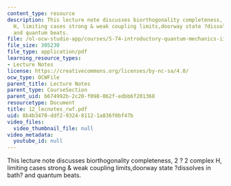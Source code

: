```yaml
---
content_type: resource
description: This lecture note discusses biorthogonality completeness, 2 ? 2 complex
  H, limiting cases strong & weak coupling limits,doorway state ?dissolves in bath?
  and quantum beats.
file: /ol-ocw-studio-app/courses/5-74-introductory-quantum-mechanics-ii-spring-2004/8b4b3470ddf2932481121a836f0bf47b_12_lecnotes_rwf.pdf
file_size: 305230
file_type: application/pdf
learning_resource_types:
- Lecture Notes
license: https://creativecommons.org/licenses/by-nc-sa/4.0/
ocw_type: OCWFile
parent_title: Lecture Notes
parent_type: CourseSection
parent_uid: b674992b-2c20-f098-062f-edbb6f201368
resourcetype: Document
title: 12_lecnotes_rwf.pdf
uid: 8b4b3470-ddf2-9324-8112-1a836f0bf47b
video_files:
  video_thumbnail_file: null
video_metadata:
  youtube_id: null
---
```

This lecture note discusses biorthogonality completeness, 2 ? 2 complex H, limiting cases strong & weak coupling limits,doorway state ?dissolves in bath? and quantum beats.